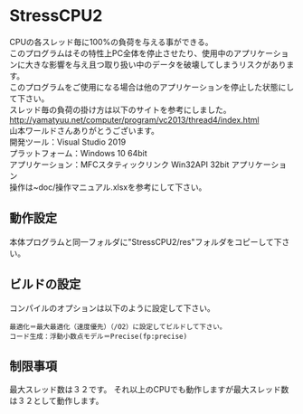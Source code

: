 # StressCPU2
CPUの各スレッド毎に100%の負荷を与える事ができる。</br>
このプログラムはその特性上PC全体を停止させたり、使用中のアプリケーションに大きな影響を与え且つ取り扱い中のデータを破壊してしまうリスクがあります。</br>
このプログラムをご使用になる場合は他のアプリケーションを停止した状態にして下さい。</br>
スレッド毎の負荷の掛け方は以下のサイトを参考にしました。</br>
http://yamatyuu.net/computer/program/vc2013/thread4/index.html</br>
山本ワールドさんありがとうございます。</br>
開発ツール：Visual Studio 2019</br>
プラットフォーム：Windows 10 64bit</br>
アプリケーション：MFCスタティックリンク Win32API 32bit アプリケーション</br>
操作は~doc/操作マニュアル.xlsxを参考にして下さい。</br>
## 動作設定
本体プログラムと同一フォルダに"StressCPU2/res"フォルダをコピーして下さい。
## ビルドの設定
コンパイルのオプションは以下のように設定して下さい。
```
最適化＝最大最適化（速度優先）（/O2）に設定してビルドして下さい。
コード生成：浮動小数点モデル＝Precise(fp:precise)
```
## 制限事項
最大スレッド数は３２です。
それ以上のCPUでも動作しますが最大スレッド数は３２として動作します。
